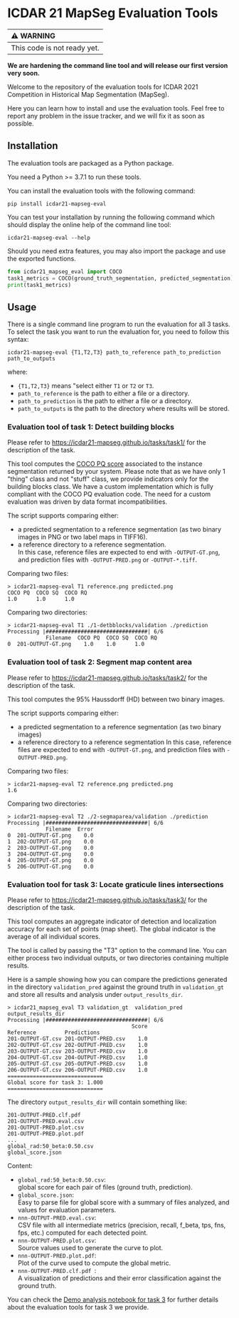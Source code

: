# ICDAR 21 MapSeg Evaluation Tools

| :warning: WARNING          |
|:---------------------------|
| This code is not ready yet.|

**We are hardening the command line tool and will release our first version very soon.**


Welcome to the repository of the evaluation tools for ICDAR 2021 Competition in Historical Map Segmentation (MapSeg).

Here you can learn how to install and use the evaluation tools.
Feel free to report any problem in the issue tracker, and we will fix it as soon as possible.

## Installation
The evaluation tools are packaged as a Python package.

You need a Python >= 3.7.1 to run these tools.

You can install the evaluation tools with the following command:
```shell
pip install icdar21-mapseg-eval
```

You can test your installation by running the following command which should display the online help of the command line tool:
```shell
icdar21-mapseg-eval --help
```

Should you need extra features, you may also import the package and use the exported functions.
```python
from icdar21_mapseg_eval import COCO
task1_metrics = COCO(ground_truth_segmentation, predicted_segmentation)
print(task1_metrics)
```

## Usage
There is a single command line program to run the evaluation for all 3 tasks.
To select the task you want to run the evaluation for, you need to follow this syntax:
```shell
icdar21-mapseg-eval {T1,T2,T3} path_to_reference path_to_prediction path_to_outputs
```
where:

- `{T1,T2,T3}` means "select either `T1` or `T2` or `T3`.
- `path_to_reference` is the path to either a file or a directory.
- `path_to_prediction` is the path to either a file or a directory.
- `path_to_outputs` is the path to the directory where results will be stored.


### Evaluation tool of task 1: Detect building blocks
Please refer to https://icdar21-mapseg.github.io/tasks/task1/ for the description of the task.

This tool computes the [COCO PQ score](https://cocodataset.org/#panoptic-eval) associated to the instance segmentation returned by your system.
Please note that as we have only 1 "thing" class and not "stuff" class, we provide indicators only for the building blocks class.
We have a custom implementation which is fully compliant with the COCO PQ evaluation code.
The need for a custom evaluation was driven by data format incompatibilities.

The script supports comparing either:

* a predicted segmentation to a reference segmentation (as two binary images in PNG or two label maps in TIFF16).
* a reference directory to a reference segmentation.  
  In this case, reference files are expected to end with ``-OUTPUT-GT.png``, and prediction files with ``-OUTPUT-PRED.png`` or ``-OUTPUT-*.tiff``.


Comparing two files:

```
> icdar21-mapseg-eval T1 reference.png predicted.png
COCO PQ  COCO SQ  COCO RQ
1.0      1.0      1.0
```

Comparing two directories:

```
> icdar21-mapseg-eval T1 ./1-detbblocks/validation ./prediction
Processing |################################| 6/6
            Filename  COCO PQ  COCO SQ  COCO RQ
0  201-OUTPUT-GT.png    1.0    1.0      1.0
```


### Evaluation tool of task 2: Segment map content area
Please refer to https://icdar21-mapseg.github.io/tasks/task2/ for the description of the task.

This tool computes the 95% Haussdorff (HD) between two binary images.


The script supports comparing either:

* a predicted segmentation to a reference segmentation (as two binary images)
* a reference directory to a reference segmentation
  In this case, reference files are expected to end with ``-OUTPUT-GT.png``, and prediction files with ``-OUTPUT-PRED.png``.


Comparing two files:

```
> icdar21-mapseg-eval T2 reference.png predicted.png
1.6
```

Comparing two directories:

```
> icdar21-mapseg-eval T2 ./2-segmaparea/validation ./prediction
Processing |################################| 6/6
            Filename  Error
0  201-OUTPUT-GT.png    0.0
1  202-OUTPUT-GT.png    0.0
2  203-OUTPUT-GT.png    0.0
3  204-OUTPUT-GT.png    0.0
4  205-OUTPUT-GT.png    0.0
5  206-OUTPUT-GT.png    0.0
```


### Evaluation tool for task 3: Locate graticule lines intersections
Please refer to https://icdar21-mapseg.github.io/tasks/task3/ for the description of the task.

This tool computes an aggregate indicator of detection and localization accuracy for each set of points (map sheet).
The global indicator is the average of all individual scores.

The tool is called by passing the "T3" option to the command line.
You can either process two individual outputs, or two directories containing multiple results.


Here is a sample showing how you can compare the predictions generated in the directory `validation_pred` 
against the ground truth in `validation_gt` and store all results and analysis under `output_results_dir`.
```
> icdar21_mapseg_eval T3 validation_gt  validation_pred output_results_dir
Processing |################################| 6/6
                                       Score
Reference         Predictions               
201-OUTPUT-GT.csv 201-OUTPUT-PRED.csv    1.0
202-OUTPUT-GT.csv 202-OUTPUT-PRED.csv    1.0
203-OUTPUT-GT.csv 203-OUTPUT-PRED.csv    1.0
204-OUTPUT-GT.csv 204-OUTPUT-PRED.csv    1.0
205-OUTPUT-GT.csv 205-OUTPUT-PRED.csv    1.0
206-OUTPUT-GT.csv 206-OUTPUT-PRED.csv    1.0
==============================
Global score for task 3: 1.000
==============================
```

The directory `output_results_dir` will contain something like:
```
201-OUTPUT-PRED.clf.pdf 
201-OUTPUT-PRED.eval.csv
201-OUTPUT-PRED.plot.csv
201-OUTPUT-PRED.plot.pdf
...
global_rad:50_beta:0.50.csv
global_score.json
```

Content:
- `global_rad:50_beta:0.50.csv`:  
  global score for each pair of files (ground truth, prediction).
- `global_score.json`:  
  Easy to parse file for global score with a summary of files analyzed, and values for evaluation parameters.
- `nnn-OUTPUT-PRED.eval.csv`:  
  CSV file with all intermediate metrics (precision, recall, f_beta, tps, fns, fps, etc.) computed for each detected point.
- `nnn-OUTPUT-PRED.plot.csv`:  
  Source values used to generate the curve to plot.
- `nnn-OUTPUT-PRED.plot.pdf`:  
  Plot of the curve used to compute the global metric.
- `nnn-OUTPUT-PRED.clf.pdf `:  
  A visualization of predictions and their error classification against the ground truth.

You can check the [Demo analysis notebook for task 3](task3_point_detect_eval_demo.ipynb) for further details about the evaluation tools for task 3 we provide.